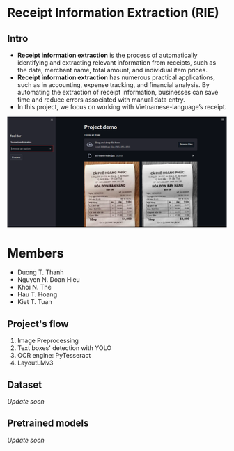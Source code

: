 # Receipt Information Extraction (RIE)
## Intro
- **Receipt information extraction** is the process of automatically identifying and extracting relevant information from receipts, such as the date, merchant name, total amount, and individual item prices.
- **Receipt information extraction** has numerous practical applications, such as in accounting, expense tracking, and financial analysis. By automating the extraction of receipt information, businesses can save time and reduce errors associated with manual data entry.
- In this project, we focus on working with Vietnamese-language’s receipt.

![UI Demo](images/ui.png)

# Members
- Duong T. Thanh
- Nguyen N. Doan Hieu
- Khoi N. The
- Hau T. Hoang
- Kiet T. Tuan

## Project's flow
1. Image Preprocessing
2. Text boxes' detection with YOLO
3. OCR engine: PyTesseract
4. LayoutLMv3

## Dataset
*Update soon*

## Pretrained models
*Update soon*